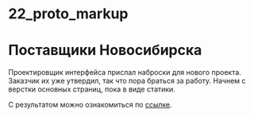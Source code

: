 # 22_proto_markup

# Поставщики Новосибирска

Проектировщик интерфейса прислал наброски для нового проекта. 
Заказчик их уже утвердил, так что пора браться за работу. 
Начнем с верстки основных страниц, пока в виде статики.

С результатом можно ознакомиться по 
[ссылке](https://aleksei-g.github.io/22_proto_markup/).